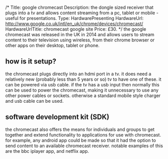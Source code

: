 /*
Title: google chromecast
Description: the dongle sized receiver that plugs into a tv and allows content streaming from a pc, tablet or mobile - useful for presentations.
Type: HardwarePresenting
HardwareUrl: http://www.google.co.uk/intl/en_uk/chrome/devices/chromecast/
HardwareUrlTitle: chromecast google site
Price: £30.
*/
the google chromecast was released in the UK in 2014 and allows users to stream content to their television using wireless, from their chrome browser or other apps on their desktop, tablet or phone. 
## how is it setup?
the chromecast plugs directly into an hdmi port in a tv.  it does need a relatively new (probably less than 5 years or so) tv to have one of these.
it can be powered via usb cable.  if the tv has a usb input then normally this can be used to power the chromecast, making it unnecessary to use any other power cables or sockets.  otherwise a standard mobile style charger and usb cable can be used.
## software development kit (SDK)
the chromecast also offers the means for individuals and groups to get together and extend functionality to applications for use with chromecast.  for example, any android app could be made so that it had the option to send content to an available chromecast receiver.  notable examples of this are the bbc iplayer app, and netflix app.